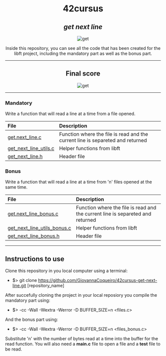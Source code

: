 <h1 align=center>
	<b>42cursus</b>
</h1>

<div align=center>
	<h2>
		<i>get next line</i>
	</h2>
	<img src="https://github.com/GiovannaCoqueiro/42cursus-get-next-line/assets/115947494/20a982a3-4d8e-4c6f-aa9b-4eafa6888bd6" alt=get next line badge/>
	<p align=center>
    		Inside this repository, you can see all the code that has been created for the libft project, including the mandatory part as well as the bonus part.
	</p>
</div>

---

<div align=center>
	<h2>
		Final score
	</h2>
	<img src="https://github.com/GiovannaCoqueiro/42cursus-get-next-line/assets/115947494/d7867219-e650-49dd-9f4e-07da8b8ffda9" alt=get next line grade/>
</div>

---

<h3 align=left>
    Mandatory
</h3>
<p>
    Write a function that will read a line at a time from a file opened.
</p>

| File | Description |
| :--- | :--- |
| [get.next_line.c](https://github.com/GiovannaCoqueiro/42cursus-get-next-line/blob/main/get_next_line.c) | Function where the file is read and the current line is separeted and returned |
| [get_next_line_utils.c](https://github.com/GiovannaCoqueiro/42cursus-get-next-line/blob/main/get_next_line.c) | Helper functions from libft |
| [get_next_line.h](https://github.com/GiovannaCoqueiro/42cursus-get-next-line/blob/main/get_next_line.h) | Header file |

<h3 align=left>
    Bonus
</h3>
<p>
    Write a function that will read a line at a time from 'n' files opened at the same time.
</p>

| File | Description |
| :--- | :--- |
| [get.next_line_bonus.c](https://github.com/GiovannaCoqueiro/42cursus-get-next-line/blob/main/get_next_line_bonus.c) | Function where the file is read and the current line is separeted and returned |
| [get_next_line_utils_bonus.c](https://github.com/GiovannaCoqueiro/42cursus-get-next-line/blob/main/get_next_line_utils_bonus.c) | Helper functions from libft |
| [get_next_line_bonus.h](https://github.com/GiovannaCoqueiro/42cursus-get-next-line/blob/main/get_next_line_bonus.h) | Header file |

---

<h2>
    Instructions to use
</h2>
Clone this repository in you local computer using a terminal:

- $> git clone https://github.com/GiovannaCoqueiro/42cursus-get-next-line.git [repository_name]

After succefully cloning the project in your local reposiory you compile the mandatory part using:
- $> -cc -Wall -Wextra -Werror -D BUFFER_SIZE=n <files.c>

And the bonus part using:
- $> -cc -Wall -Wextra -Werror -D BUFFER_SIZE=n <files_bonus.c>

Substitute 'n' with the number of bytes read at a time into the buffer for the read function.
You will also need a <b>main.c</b> file to open a file and a <b>test</b> file to be read.
